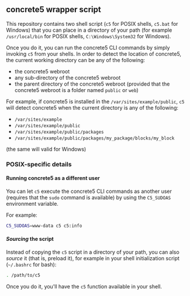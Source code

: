 ## concrete5 wrapper script

This repository contains two shell script (`c5` for POSIX shells, `c5.bat` for Windows) that you can place in a directory of your path (for example `/usr/local/bin` for POSIX shells, `C:\Windows\System32` for Windows).

Once you do it, you can run the concrete5 CLI commands by simply invoking `c5` from your shells.
In order to detect the location of concrete5, the current working directory can be any of the following:
- the concrete5 webroot
- any sub-directory of the concrete5 webroot
- the parent directory of the concrete5 webroot (provided that the concrete5 webroot is a folder named `public` or `web`)

For example, if concrete5 is installed in the `/var/sites/example/public`, `c5` will detect concrete5 when the current directory is any of the following:

- `/var/sites/example`
- `/var/sites/example/public`
- `/var/sites/example/public/packages`
- `/var/sites/example/public/packages/my_package/blocks/my_block`

(the same will valid for Windows)


### POSIX-specific details

#### Running concrete5 as a different user

You can let `c5` execute the concrete5 CLI commands as another user (requires that the `sudo` command is available) by using the `C5_SUDOAS` environment variable.

For example:

```sh
C5_SUDOAS=www-data c5 c5:info
```

#### *Sourcing* the script

Instead of copying the `c5` script in a directory of your path, you can also *source* it (that is, preload it), for example in your shell initialization script (`~/.bashrc` for bash):

```sh
. /path/to/c5
```

Once you do it, you'll have the `c5` function available in your shell.
